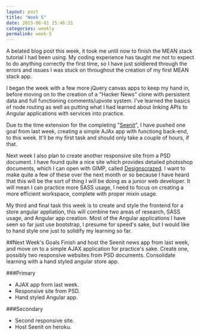 ```yaml
---
layout: post
title: "Week 5"
date: 2015-06-01 15:46:21
categories: weekly
permalink: week-5
---
```


A belated blog post this week, it took me until now to finish the MEAN stack tutorial I had been using.  My coding experience has taught me not to expect to do anything correctly the first time, so I have just soldiered through the errors and issues I was stuck on throughout the creation of my first MEAN stack app.

I began the week with a few more jQuery canvas apps to keep my hand in, before moving on to the creation of a "Hacker News" clone with persistent data and full functioning comments/upvote system.  I've learned the basics of node routing as well as putting what I had learned about linking APIs to Angular applications with services into practice.

Due to the time extension for the completing "[Seenit][1]", I have pushed one goal from last week, creating a simple AJAx app with functiong back-end, to this week. It'll be my first task and should only take a couple of hours, if that.

Next week I also plan to create another responsive site from a PSD document.  I have found quite a nice site which provides detailed photoshop documents, which I can open with GIMP, called [Designscrazed][2].   I want to make quite a few of these over the next month or so because I have heard that this will be the sort of thing I will be doing as a junior web developer.  It will mean I can practice more SASS usage, I need to focus on creating a more efficient workspace, complete with proper mixin usage.

My third and final task this week is to create and style the frontend for a store angular appliation, this will combine two areas of research, SASS usage, and Angular app creation.  Most of the Angular applications I have seen so far just use bootstrap, I presume for speed's sake, but I would like to hand style one just to solidify my learning so far.

##Next Week's Goals
Finish and host the Seenit news app from last week, and move on to a simple AJAX application for practice's sake.  Create one, possibly two responsive websites from PSD documents.  Consolidate learning with a hand styled angular store app.

###Primary
- AJAX app from last week.
- Responsive site from PSD.
- Hand styled Angular app.

###Secondary
- Second responsive site.
- Host Seenit on heroku.

[1]: https://github.com/SS-Hake/Seenit
[2]: http://designscrazed.org/free-photoshop-psd-website-templates/